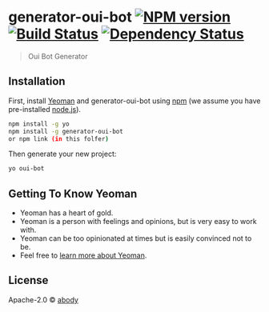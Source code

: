 # generator-oui-bot [![NPM version][npm-image]][npm-url] [![Build Status][travis-image]][travis-url] [![Dependency Status][daviddm-image]][daviddm-url]
> Oui Bot Generator

## Installation

First, install [Yeoman](http://yeoman.io) and generator-oui-bot using [npm](https://www.npmjs.com/) (we assume you have pre-installed [node.js](https://nodejs.org/)).

```bash
npm install -g yo
npm install -g generator-oui-bot
or npm link (in this folfer)
```

Then generate your new project:

```bash
yo oui-bot
```

## Getting To Know Yeoman

 * Yeoman has a heart of gold.
 * Yeoman is a person with feelings and opinions, but is very easy to work with.
 * Yeoman can be too opinionated at times but is easily convinced not to be.
 * Feel free to [learn more about Yeoman](http://yeoman.io/).

## License

Apache-2.0 © [abody]()


[npm-image]: https://badge.fury.io/js/generator-oui-bot.svg
[npm-url]: https://npmjs.org/package/generator-oui-bot
[travis-image]: https://travis-ci.org/voyages-sncf-technologies/generator-oui-bot.svg?branch=master
[travis-url]: https://travis-ci.org/voyages-sncf-technologies/generator-oui-bot
[daviddm-image]: https://david-dm.org/voyages-sncf-technologies/generator-oui-bot.svg?theme=shields.io
[daviddm-url]: https://david-dm.org/voyages-sncf-technologies/generator-oui-bot
